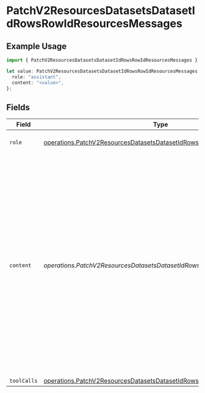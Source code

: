 # PatchV2ResourcesDatasetsDatasetIdRowsRowIdResourcesMessages

## Example Usage

```typescript
import { PatchV2ResourcesDatasetsDatasetIdRowsRowIdResourcesMessages } from "orq-poc-typescript/models/operations";

let value: PatchV2ResourcesDatasetsDatasetIdRowsRowIdResourcesMessages = {
  role: "assistant",
  content: "<value>",
};
```

## Fields

| Field                                                                                                                                                                                                                                                                    | Type                                                                                                                                                                                                                                                                     | Required                                                                                                                                                                                                                                                                 | Description                                                                                                                                                                                                                                                              |
| ------------------------------------------------------------------------------------------------------------------------------------------------------------------------------------------------------------------------------------------------------------------------ | ------------------------------------------------------------------------------------------------------------------------------------------------------------------------------------------------------------------------------------------------------------------------ | ------------------------------------------------------------------------------------------------------------------------------------------------------------------------------------------------------------------------------------------------------------------------ | ------------------------------------------------------------------------------------------------------------------------------------------------------------------------------------------------------------------------------------------------------------------------ |
| `role`                                                                                                                                                                                                                                                                   | [operations.PatchV2ResourcesDatasetsDatasetIdRowsRowIdResourcesRole](../../models/operations/patchv2resourcesdatasetsdatasetidrowsrowidresourcesrole.md)                                                                                                                 | :heavy_check_mark:                                                                                                                                                                                                                                                       | The role of the prompt message                                                                                                                                                                                                                                           |
| `content`                                                                                                                                                                                                                                                                | *operations.PatchV2ResourcesDatasetsDatasetIdRowsRowIdResourcesContent*                                                                                                                                                                                                  | :heavy_check_mark:                                                                                                                                                                                                                                                       | The contents of the user message. Either the text content of the message or an array of content parts with a defined type, each can be of type `text` or `image_url` when passing in images. You can pass multiple images by adding multiple `image_url` content parts.  |
| `toolCalls`                                                                                                                                                                                                                                                              | [operations.PatchV2ResourcesDatasetsDatasetIdRowsRowIdResourcesToolCalls](../../models/operations/patchv2resourcesdatasetsdatasetidrowsrowidresourcestoolcalls.md)[]                                                                                                     | :heavy_minus_sign:                                                                                                                                                                                                                                                       | N/A                                                                                                                                                                                                                                                                      |